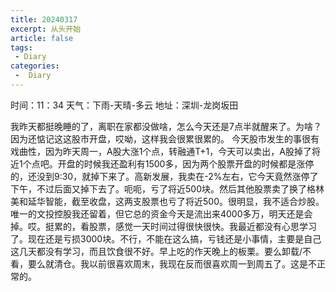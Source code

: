 ```yaml
---
title: 20240317
excerpt: 从头开始
article: false
tags:
 - Diary
categories:
 -  Diary
---
```


时间：11：34
天气：下雨-天晴-多云
地址：深圳-龙岗坂田

我昨天都挺晚睡的了，离职在家都没做啥，怎么今天还是7点半就醒来了。为啥？因为还惦记这这股市开盘，哎呦，这样我会很累很累的。
今天股市发生的事很有戏曲性，因为昨天周一，A股大涨1个点，转融通T+1，今天可以卖出，A股掉了将近1个点吧。开盘的时候我还盈利有1500多，因为两个股票开盘的时候都是涨停的，还没到9:30，就掉下来了。高新发展，我卖在-2%左右，它今天竟然涨停了下午，不过后面又掉下去了。呃呃，亏了将近500块。然后其他股票卖了换了格林美和延华智能，截至收盘，这两支股票也亏了将近500。很明显，我不适合炒股。唯一的文投控股我还留着，但它总的资金今天是流出来4000多万，明天还是会掉。哎。挺累的，看股票，感觉一天时间过得很快很快。我最近都没有心思学习了。现在还是亏损3000块。不行，不能在这么搞，亏钱还是小事情，主要是自己这几天都没有学习，而且饮食很不好。早上吃的作天晚上的板栗。要么卸载/不看，要么就清仓。我以前很喜欢周末，我现在反而很喜欢周一到周五了。这是不正常的。